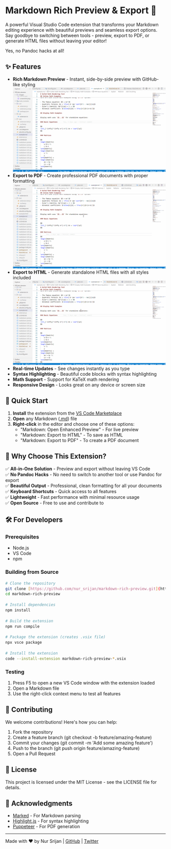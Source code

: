 # Markdown Rich Preview & Export 🚀

A powerful Visual Studio Code extension that transforms your Markdown editing experience with beautiful previews and seamless export options. Say goodbye to switching between tools - preview, export to PDF, or generate HTML files without leaving your editor!

Yes, no Pandoc hacks at all!

## ✨ Features

- **Rich Markdown Preview** - Instant, side-by-side preview with GitHub-like styling
![Enhanced Preview Demo](https://github.com/nur-srijan/markdown-preview-export/raw/refs/heads/main/images/EnhancedPreviewDemo.gif)
- **Export to PDF** - Create professional PDF documents with proper formatting
![Export to PDF Demo](https://github.com/nur-srijan/markdown-preview-export/raw/refs/heads/main/images/ExportPDFDemo.gif)
- **Export to HTML** - Generate standalone HTML files with all styles included
![Export to HTML Demo](https://github.com/nur-srijan/markdown-preview-export/raw/refs/heads/main/images/ExportHTMLDemo.gif)
- **Real-time Updates** - See changes instantly as you type
- **Syntax Highlighting** - Beautiful code blocks with syntax highlighting
- **Math Support** - Support for KaTeX math rendering
- **Responsive Design** - Looks great on any device or screen size

## 🚀 Quick Start

1. **Install** the extension from the [VS Code Marketplace](https://marketplace.visualstudio.com/items?item=your-extension-id)
2. **Open** any Markdown ([.md](cci:7://file:///c:/Users/somit/MyDevOps/VSCode_xtension/README.md:0:0-0:0)) file
3. **Right-click** in the editor and choose one of these options:
   - "Markdown: Open Enhanced Preview" - For live preview
   - "Markdown: Export to HTML" - To save as HTML
   - "Markdown: Export to PDF" - To create a PDF document

## 🎯 Why Choose This Extension?

✅ **All-in-One Solution** - Preview and export without leaving VS Code  
✅ **No Pandoc Hacks** - No need to switch to another tool or use Pandoc for export  
✅ **Beautiful Output** - Professional, clean formatting for all your documents  
✅ **Keyboard Shortcuts** - Quick access to all features  
✅ **Lightweight** - Fast performance with minimal resource usage  
✅ **Open Source** - Free to use and contribute to

## 🛠️ For Developers

### Prerequisites
- Node.js
- VS Code
- npm

### Building from Source

```bash
# Clone the repository
git clone [https://github.com/nur_srijan/markdown-rich-preview.git](https://github.com/nur_srijan/markdown-rich-preview.git)
cd markdown-rich-preview

# Install dependencies
npm install

# Build the extension
npm run compile

# Package the extension (creates .vsix file)
npx vsce package

# Install the extension
code --install-extension markdown-rich-preview-*.vsix
```

### Testing
1. Press F5 to open a new VS Code window with the extension loaded
2. Open a Markdown file
3. Use the right-click context menu to test all features

## 📝 Contributing
We welcome contributions! Here's how you can help:

1. Fork the repository
2. Create a feature branch (git checkout -b feature/amazing-feature)
3. Commit your changes (git commit -m 'Add some amazing feature')
4. Push to the branch (git push origin feature/amazing-feature)
5. Open a Pull Request

## 📄 License
This project is licensed under the MIT License - see the LICENSE file for details.

## 🙏 Acknowledgments
- [Marked](https://github.com/markedjs/marked) - For Markdown parsing
- [Highlight.js](https://highlightjs.org/) - For syntax highlighting
- [Puppeteer](https://pptr.dev/) - For PDF generation

---

Made with ❤️ by Nur Srijan | [GitHub](https://github.com/nur-srijan) | [Twitter](https://twitter.com/nur_srijan)